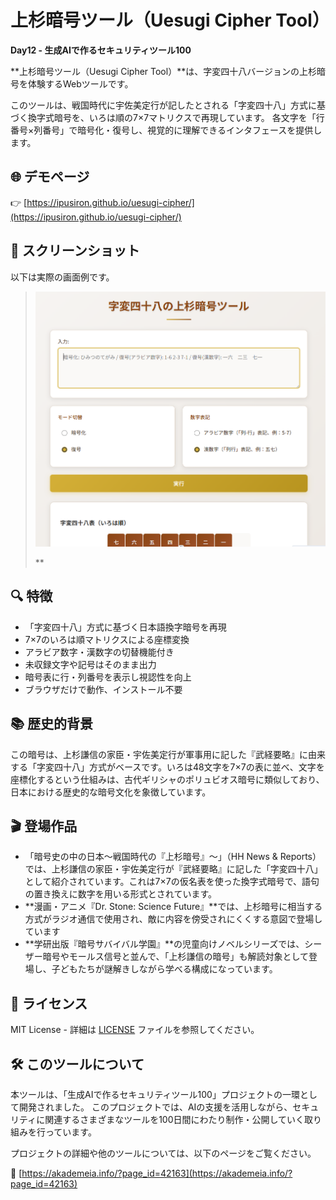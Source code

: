 # 上杉暗号ツール（Uesugi Cipher Tool）

**Day12 - 生成AIで作るセキュリティツール100**

**上杉暗号ツール（Uesugi Cipher Tool）**は、字変四十八バージョンの上杉暗号を体験するWebツールです。

このツールは、戦国時代に宇佐美定行が記したとされる「字変四十八」方式に基づく換字式暗号を、いろは順の7×7マトリクスで再現しています。
各文字を「行番号×列番号」で暗号化・復号し、視覚的に理解できるインタフェースを提供します。

## 🌐 デモページ

👉 [https://ipusiron.github.io/uesugi-cipher/](https://ipusiron.github.io/uesugi-cipher/)


## 📸 スクリーンショット

以下は実際の画面例です。

>![](assets/screenshot.png)
>
> **

## 🔍 特徴

- 「字変四十八」方式に基づく日本語換字暗号を再現
- 7×7のいろは順マトリクスによる座標変換
- アラビア数字・漢数字の切替機能付き
- 未収録文字や記号はそのまま出力
- 暗号表に行・列番号を表示し視認性を向上
- ブラウザだけで動作、インストール不要

## 📚 歴史的背景

この暗号は、上杉謙信の家臣・宇佐美定行が軍事用に記した『武経要略』に由来する「字変四十八」方式がベースです。いろは48文字を7×7の表に並べ、文字を座標化するという仕組みは、古代ギリシャのポリュビオス暗号に類似しており、日本における歴史的な暗号文化を象徴しています。

## 🎬 登場作品

- 「暗号史の中の日本～戦国時代の『上杉暗号』～」（HH News & Reports）では、上杉謙信の家臣・宇佐美定行が『武経要略』に記した「字変四十八」として紹介されています。これは7×7の仮名表を使った換字式暗号で、語句の置き換えに数字を用いる形式とされています。
- **漫画・アニメ『Dr. Stone: Science Future』**では、上杉暗号に相当する方式がラジオ通信で使用され、敵に内容を傍受されにくくする意図で登場しています
- **学研出版『暗号サバイバル学園』**の児童向けノベルシリーズでは、シーザー暗号やモールス信号と並んで、「上杉謙信の暗号」も解読対象として登場し、子どもたちが謎解きしながら学べる構成になっています。

## 📄 ライセンス

MIT License - 詳細は [LICENSE](LICENSE) ファイルを参照してください。

## 🛠 このツールについて

本ツールは、「生成AIで作るセキュリティツール100」プロジェクトの一環として開発されました。 このプロジェクトでは、AIの支援を活用しながら、セキュリティに関連するさまざまなツールを100日間にわたり制作・公開していく取り組みを行っています。

プロジェクトの詳細や他のツールについては、以下のページをご覧ください。

🔗 [https://akademeia.info/?page_id=42163](https://akademeia.info/?page_id=42163)

